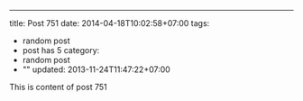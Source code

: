 ---
title: Post 751
date: 2014-04-18T10:02:58+07:00
tags:
  - random post
  - post has 5
category:
  - random post
  - ""
updated: 2013-11-24T11:47:22+07:00

This is content of post 751